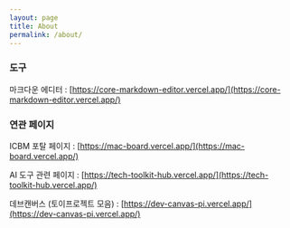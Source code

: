 ```yaml
---
layout: page
title: About
permalink: /about/
---
```


### 도구
마크다운 에디터 :
[https://core-markdown-editor.vercel.app/](https://core-markdown-editor.vercel.app/)



### 연관 페이지

ICBM 포탈 페이지 :
[https://mac-board.vercel.app/](https://mac-board.vercel.app/)

AI 도구 관련 페이지 : 
[https://tech-toolkit-hub.vercel.app/](https://tech-toolkit-hub.vercel.app/)


데브캔버스 (토이프로젝트 모음) : 
[https://dev-canvas-pi.vercel.app/](https://dev-canvas-pi.vercel.app/)
